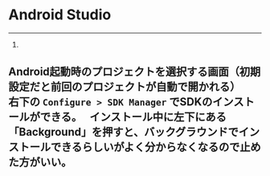 # Android Studio
---
1.  
Android起動時のプロジェクトを選択する画面（初期設定だと前回のプロジェクトが自動で開かれる）  
右下の ```Configure > SDK Manager``` でSDKのインストールができる。  
インストール中に左下にある「Background」を押すと、バックグラウンドでインストールできるらしいがよく分からなくなるので止めた方がいい。  
---
